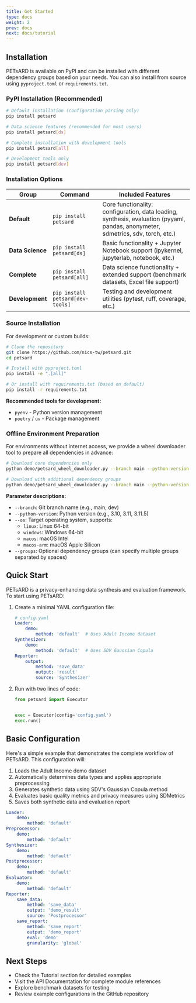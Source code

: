 ```yaml
---
title: Get Started
type: docs
weight: 2
prev: docs
next: docs/tutorial
---
```


## Installation

PETsARD is available on PyPI and can be installed with different dependency groups based on your needs. You can also install from source using `pyproject.toml` or `requirements.txt`.

### PyPI Installation (Recommended)

```bash
# Default installation (configuration parsing only)
pip install petsard

# Data science features (recommended for most users)
pip install petsard[ds]

# Complete installation with development tools
pip install petsard[all]

# Development tools only
pip install petsard[dev]
```

### Installation Options

| Group | Command | Included Features |
|-------|---------|-------------------|
| **Default** | `pip install petsard` | Core functionality: configuration, data loading, synthesis, evaluation (pyyaml, pandas, anonymeter, sdmetrics, sdv, torch, etc.) |
| **Data Science** | `pip install petsard[ds]` | Basic functionality + Jupyter Notebook support (ipykernel, jupyterlab, notebook, etc.) |
| **Complete** | `pip install petsard[all]` | Data science functionality + extended support (benchmark datasets, Excel file support) |
| **Development** | `pip install petsard[dev-tools]` | Testing and development utilities (pytest, ruff, coverage, etc.) |

### Source Installation

For development or custom builds:

```bash
# Clone the repository
git clone https://github.com/nics-tw/petsard.git
cd petsard

# Install with pyproject.toml
pip install -e ".[all]"

# Or install with requirements.txt (based on default)
pip install -r requirements.txt
```

**Recommended tools for development:**
* `pyenv` - Python version management
* `poetry` / `uv` - Package management

### Offline Environment Preparation

For environments without internet access, we provide a wheel downloader tool to prepare all dependencies in advance:

```bash
# Download core dependencies only
python demo/petsard_wheel_downloader.py --branch main --python-version 3.11 --os linux

# Download with additional dependency groups
python demo/petsard_wheel_downloader.py --branch main --python-version 3.11 --os linux --groups ds
```

**Parameter descriptions:**
- `--branch`: Git branch name (e.g., main, dev)
- `--python-version`: Python version (e.g., 3.10, 3.11, 3.11.5)
- `--os`: Target operating system, supports:
  - `linux`: Linux 64-bit
  - `windows`: Windows 64-bit
  - `macos`: macOS Intel
  - `macos-arm`: macOS Apple Silicon
- `--groups`: Optional dependency groups (can specify multiple groups separated by spaces)

## Quick Start

PETsARD is a privacy-enhancing data synthesis and evaluation framework. To start using PETsARD:

1. Create a minimal YAML configuration file:
   ```yaml
   # config.yaml
   Loader:
       demo:
           method: 'default'  # Uses Adult Income dataset
   Synthesizer:
       demo:
           method: 'default'  # Uses SDV Gaussian Copula
   Reporter:
       output:
           method: 'save_data'
           output: 'result'
           source: 'Synthesizer'
   ```

2. Run with two lines of code:
   ```python
   from petsard import Executor


   exec = Executor(config='config.yaml')
   exec.run()
   ```

## Basic Configuration

Here's a simple example that demonstrates the complete workflow of PETsARD. This configuration will:

1. Loads the Adult Income demo dataset
2. Automatically determines data types and applies appropriate preprocessing
3. Generates synthetic data using SDV's Gaussian Copula method
4. Evaluates basic quality metrics and privacy measures using SDMetrics
5. Saves both synthetic data and evaluation report

```yaml
Loader:
    demo:
        method: 'default'
Preprocessor:
    demo:
        method: 'default'
Synthesizer:
    demo:
        method: 'default'
Postprocessor:
    demo:
        method: 'default'
Evaluator:
    demo:
        method: 'default'
Reporter:
    save_data:
        method: 'save_data'
        output: 'demo_result'
        source: 'Postprocessor'
    save_report:
        method: 'save_report'
        output: 'demo_report'
        eval: 'demo'
        granularity: 'global'
```

## Next Steps

* Check the Tutorial section for detailed examples
* Visit the API Documentation for complete module references
* Explore benchmark datasets for testing
* Review example configurations in the GitHub repository